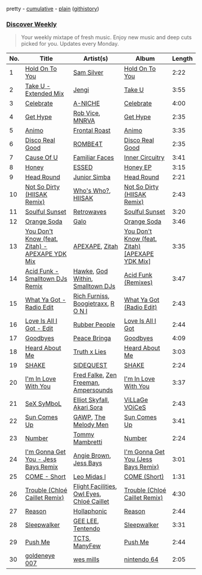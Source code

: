 pretty - [cumulative](/playlists/cumulative/Discover%20Weekly.md) - [plain](/playlists/plain/37i9dQZEVXcERLiUqU2pJX) ([githistory](https://github.githistory.xyz/vitokorn/spotify-playlist-archive/blob/master/playlists/plain/37i9dQZEVXcERLiUqU2pJX))
### [Discover Weekly](https://open.spotify.com/playlist/37i9dQZEVXcERLiUqU2pJX)

> Your weekly mixtape of fresh music. Enjoy new music and deep cuts picked for you. Updates every Monday.

| No. | Title | Artist(s) | Album | Length |
|---|---|---|---|---|
| 1 | [Hold On To You](https://open.spotify.com/track/3PV5cTNXSfUpdLpEoYtSTS) | [Sam Silver](https://open.spotify.com/artist/1hhCo32XBkw8H0iqTSnkx0) | [Hold On To You](https://open.spotify.com/album/2ro7K0n2tWlfsJpUZtJYe2) | 2:22 |
| 2 | [Take U - Extended Mix](https://open.spotify.com/track/775gNzV6tpaodTYNRezpYj) | [Jengi](https://open.spotify.com/artist/4lgrPvofm0IT605L9OrOTN) | [Take U](https://open.spotify.com/album/1iI0GpC4mxaxJ2RmmMolLi) | 3:55 |
| 3 | [Celebrate](https://open.spotify.com/track/4aDssBT7z9nxWQ2S8nkA4G) | [A-NICHE](https://open.spotify.com/artist/6t44g4Ee1OZMjq8R2QIXsr) | [Celebrate](https://open.spotify.com/album/4exY3036qfzSJCO7wK9p7w) | 4:00 |
| 4 | [Get Hype](https://open.spotify.com/track/2ijXRwJ28FfqOHqM1un4cq) | [Rob Vice](https://open.spotify.com/artist/5tNZTnlOQlotUEmpag5hcv), [MNRVA](https://open.spotify.com/artist/6OtfcWbHjh6ad25qN4MBt1) | [Get Hype](https://open.spotify.com/album/7coGMWh8BLBCEJjs0goNYX) | 2:35 |
| 5 | [Animo](https://open.spotify.com/track/0qbD7UJJhzv1g3sUYbBOW0) | [Frontal Roast](https://open.spotify.com/artist/3K3eRwekyuvXuh0dAaMDri) | [Animo](https://open.spotify.com/album/7vRfhNNERHkmIVzh0u2zuZ) | 3:35 |
| 6 | [Disco Real Good](https://open.spotify.com/track/1civeO3MOqqhwn5zNFz4pB) | [ROMBE4T](https://open.spotify.com/artist/5r89seDhq5dnVWpQ7y0wHQ) | [Disco Real Good](https://open.spotify.com/album/3AJqcFSfAzroAl23AzbGJb) | 2:35 |
| 7 | [Cause Of U](https://open.spotify.com/track/1VxXo9KogHyccmoXcwqqCc) | [Familiar Faces](https://open.spotify.com/artist/2faJegxkyWRI7AMI9pyWZo) | [Inner Circuitry](https://open.spotify.com/album/2vHPBoZuIIBBsfHjRZdoAA) | 3:41 |
| 8 | [Honey](https://open.spotify.com/track/0acA3NfM3635bFoAm9sGsM) | [ESSED](https://open.spotify.com/artist/2OIFoELOhUQ0FJF4H2Qrlo) | [Honey EP](https://open.spotify.com/album/3lTXP01InTlNk5efdP1k6r) | 3:15 |
| 9 | [Head Round](https://open.spotify.com/track/5WEQFJ8tHLEhI5WQ864ij8) | [Junior Simba](https://open.spotify.com/artist/0Tr6RBtxQ5DzImZISTfSKn) | [Head Round](https://open.spotify.com/album/0SlqGG9O3GIFMvN9A21JfS) | 2:21 |
| 10 | [Not So Dirty (HIISAK Remix)](https://open.spotify.com/track/7FSjELmftwcR4ZmdByfvWl) | [Who's Who?](https://open.spotify.com/artist/0IjHbOIz48SpGsKcVVPk1a), [HIISAK](https://open.spotify.com/artist/45cP3p476ZtqaaATv4cScf) | [Not So Dirty (HIISAK Remix)](https://open.spotify.com/album/6cP02r7z5j3P7x7vK13vYB) | 2:43 |
| 11 | [Soulful Sunset](https://open.spotify.com/track/328qy9jbj17ubGpJZ6Ab71) | [Retrowaves](https://open.spotify.com/artist/70zYhpnNC3lzfakeigAD4X) | [Soulful Sunset](https://open.spotify.com/album/1V2Huz1PObWa88ENHUnKPA) | 3:20 |
| 12 | [Orange Soda](https://open.spotify.com/track/7KVcbULu13Gsweu8vVW44F) | [Galo](https://open.spotify.com/artist/4v0KJDTlY8yFHSZAFmMj3L) | [Orange Soda](https://open.spotify.com/album/4Xs1ZoQaUlvpbcQ0r5aw60) | 3:46 |
| 13 | [You Don't Know (feat. Zitah) - APEXAPE YDK Mix](https://open.spotify.com/track/41WRWyZPlZb8bDco5a8KYR) | [APEXAPE](https://open.spotify.com/artist/5F9PcM3OP6dnHPGJ94t43L), [Zitah](https://open.spotify.com/artist/134jXtTPAypiWMWs2OozFJ) | [You Don't Know (feat. Zitah) [APEXAPE YDK Mix]](https://open.spotify.com/album/47Sly8otzCySGfvDdvHbRa) | 3:35 |
| 14 | [Acid Funk - Smalltown DJs Remix](https://open.spotify.com/track/5q51huRDe44TFN6JAr3br2) | [Hawke](https://open.spotify.com/artist/4MoR8d8BWQrVD57a8YiKKg), [God Within](https://open.spotify.com/artist/4hKvdWrxUUr7IZCgoQGocx), [Smalltown DJs](https://open.spotify.com/artist/1qPcb4gGRO6ZsefrOWsh8f) | [Acid Funk (Remixes)](https://open.spotify.com/album/1uOpccCu4YuqKGP2nYtIr7) | 3:47 |
| 15 | [What Ya Got - Radio Edit](https://open.spotify.com/track/7vUmgWlqckoaAElZfrH6Py) | [Rich Furniss](https://open.spotify.com/artist/6hEshD9iO0iolNdqjuQcyG), [Boogietraxx](https://open.spotify.com/artist/2CMUIHJ41MQbfrEoG6Jsof), [R O N I](https://open.spotify.com/artist/4oYBgLynVKrgXfeQyoJtOw) | [What Ya Got (Radio Edit)](https://open.spotify.com/album/2G7NhMnS3iHL6zQr6m3Wrm) | 2:43 |
| 16 | [Love Is All I Got - Edit](https://open.spotify.com/track/11bGcTMmLnRw182SOY034W) | [Rubber People](https://open.spotify.com/artist/49PfL1Sec3mOlvxQdkAYvf) | [Love Is All I Got](https://open.spotify.com/album/2KQIRVGhUVga3xXAdOHhDa) | 2:44 |
| 17 | [Goodbyes](https://open.spotify.com/track/3CoTxjHzLNzuSceVoPly5U) | [Peace Bringa](https://open.spotify.com/artist/6lNuZfZqCWUtNZJtoiHfqM) | [Goodbyes](https://open.spotify.com/album/4RgU7Z5O3vXfxrqmiJKocf) | 4:09 |
| 18 | [Heard About Me](https://open.spotify.com/track/03o5rOWq2f6gFWjKGH6yFZ) | [Truth x Lies](https://open.spotify.com/artist/3bh4M54m4LRs41WQs07Jy0) | [Heard About Me](https://open.spotify.com/album/6GNkxyXSRpfzRzOCN27Gi5) | 3:03 |
| 19 | [SHAKE](https://open.spotify.com/track/5ZWfcC0PqbcxsW0JWhqGc2) | [SIDEQUEST](https://open.spotify.com/artist/3ke2GnEqLKvhIYrtaRY24x) | [SHAKE](https://open.spotify.com/album/6QLTJCzaF9CRoViEnyMt45) | 2:24 |
| 20 | [I'm In Love With You](https://open.spotify.com/track/3jtiNEzJr6NrM6dau9YPov) | [Fred Falke](https://open.spotify.com/artist/0AfNNw1LS2i9KW4icd7inD), [Zen Freeman](https://open.spotify.com/artist/6WIXrNpbpGraLXs5vhEYJG), [Ampersounds](https://open.spotify.com/artist/37kgO7O0OonRq0zQ7WcWWl) | [I'm In Love With You](https://open.spotify.com/album/5A0bq3cr9A306ABKJd3RGG) | 3:37 |
| 21 | [SeX SyMboL](https://open.spotify.com/track/5R6FTIza1F5p06vhjI7VVt) | [Elliot Skyfall](https://open.spotify.com/artist/0LMfCB33PJwgXxizbgtQfT), [Akari Sora](https://open.spotify.com/artist/5OcOFhtoDx4ewlm9qsOtl0) | [ViLLaGe VOiCeS](https://open.spotify.com/album/5RkDVXLkiyRh20agCOATRb) | 2:43 |
| 22 | [Sun Comes Up](https://open.spotify.com/track/39A3dSrsoI6ifQRSByqPh1) | [GAWP](https://open.spotify.com/artist/7nRbEJhGU1wq3sEuQelrzb), [The Melody Men](https://open.spotify.com/artist/6PSmjKj0zyXGZ4TXoq4dSG) | [Sun Comes Up](https://open.spotify.com/album/1mqQNuSjOGJCr6dlZdDXAe) | 3:41 |
| 23 | [Number](https://open.spotify.com/track/14AkTb4MLBk2gPDUGsFJkl) | [Tommy Mambretti](https://open.spotify.com/artist/4M02VnJ3VkuK1yVR9giGy2) | [Number](https://open.spotify.com/album/5YjTn277oEN25Ij5QchSyy) | 2:24 |
| 24 | [I'm Gonna Get You - Jess Bays Remix](https://open.spotify.com/track/0QrpO0qmCjIwjTmT1Qi2UC) | [Angie Brown](https://open.spotify.com/artist/1T94SgNcfrWDaZMOqlgP8F), [Jess Bays](https://open.spotify.com/artist/5xEJ7FQOtIUMLdnKyZrvPB) | [I'm Gonna Get You (Jess Bays Remix)](https://open.spotify.com/album/5m4u5Zj2MgzRRaLR54FYEv) | 3:01 |
| 25 | [COME - Short](https://open.spotify.com/track/3kqu2aNsYHt9QP5caQphtJ) | [Leo Midas I](https://open.spotify.com/artist/3YVo8Z4VrJhXxzE4znrpSK) | [COME (Short)](https://open.spotify.com/album/2ZlrLADw3vWEixifLl8ZfR) | 1:31 |
| 26 | [Trouble (Chloé Caillet Remix)](https://open.spotify.com/track/32HqSKWn6GirEMRxdmYZV1) | [Flight Facilities](https://open.spotify.com/artist/1lc8mnyGrCLtPhCoWjRxjM), [Owl Eyes](https://open.spotify.com/artist/3it7AeHVfXdby9tbwEwE3f), [Chloé Caillet](https://open.spotify.com/artist/68ywCN6ZpInbcilOfLBa3a) | [Trouble (Chloé Caillet Remix)](https://open.spotify.com/album/56YlIwKIBkS1IPMAouZKst) | 4:30 |
| 27 | [Reason](https://open.spotify.com/track/0u83OaBFFfuc4sq4YOUqeI) | [Hollaphonic](https://open.spotify.com/artist/5MOWxZWdW3Hi4IPyyRrRTi) | [Reason](https://open.spotify.com/album/6WsfLxEd9KySsBxNyVIwbM) | 2:44 |
| 28 | [Sleepwalker](https://open.spotify.com/track/4yMlRQSTRQCzU8cUdQ8Bw1) | [GEE LEE](https://open.spotify.com/artist/77uLXqHKG5n6UYMUr0b0e5), [Tentendo](https://open.spotify.com/artist/3eUpxakSdjFZ5ROQKgfL2W) | [Sleepwalker](https://open.spotify.com/album/75iz2e1Ak9AEQUpOcIiaZ7) | 3:31 |
| 29 | [Push Me](https://open.spotify.com/track/2YLFBP1f6fqBzd5wClw1R4) | [TCTS](https://open.spotify.com/artist/1mFGfrveXbpolppPgO29Io), [ManyFew](https://open.spotify.com/artist/7oZdp9UWjuC68LeJSYeKZL) | [Push Me](https://open.spotify.com/album/7JNAKHucV8s5R7kmqB0OYf) | 2:44 |
| 30 | [goldeneye 007](https://open.spotify.com/track/6DeccmTFZxuJ7nv7Cx2GFe) | [wes mills](https://open.spotify.com/artist/0EuHfcxMPDNkOjGVF4e1KT) | [nintendo 64](https://open.spotify.com/album/00nsuf3f7BVivDVU7ZNmpT) | 2:05 |